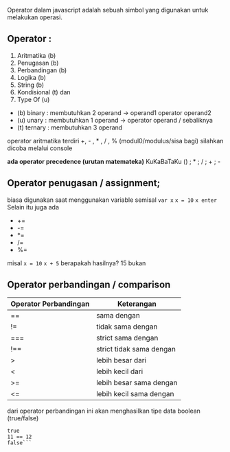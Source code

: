 Operator dalam javascript adalah sebuah simbol yang digunakan untuk melakukan operasi. 
## Operator :
1. Aritmatika (b)
2. Penugasan (b)
3. Perbandingan (b)
4. Logika (b)
5. String (b)
6. Kondisional (t) dan 
7. Type Of (u)

- (b) binary : membutuhkan 2 operand -> operand1 operator operand2
- (u) unary : membutuhkan 1 operand -> operator operand / sebaliknya
- (t) ternary : membutuhkan 3 operand

operator aritmatika terdiri +, - , * , / , % (modul0/modulus/sisa bagi)
silahkan dicoba melalui console

**ada operator precedence (urutan matemateka)**
KuKaBaTaKu
() ; * ; / ; + ; -

## Operator penugasan / assignment; 
biasa digunakan saat menggunakan variable
semisal 
`var x`
`x = 10`
`x enter `
Selain itu juga ada 
- +=
- -=
- *=
- /=
- %=

misal
`x = 10` 
`x + 5`
berapakah hasilnya?
15 bukan

##  Operator perbandingan / comparison

| Operator Perbandingan | Keterangan |
| ----------- | ----------- |
| == | sama dengan |
| != | tidak sama dengan |
| === | strict sama dengan |
| !== | strict tidak sama dengan |
| > | lebih besar dari |
| < | lebih kecil dari |
| >= | lebih besar sama dengan |
| <= | lebih kecil sama dengan |

dari operator perbandingan ini akan menghasilkan tipe data boolean (true/false)
```10 == 10
true
11 == 12
false```

